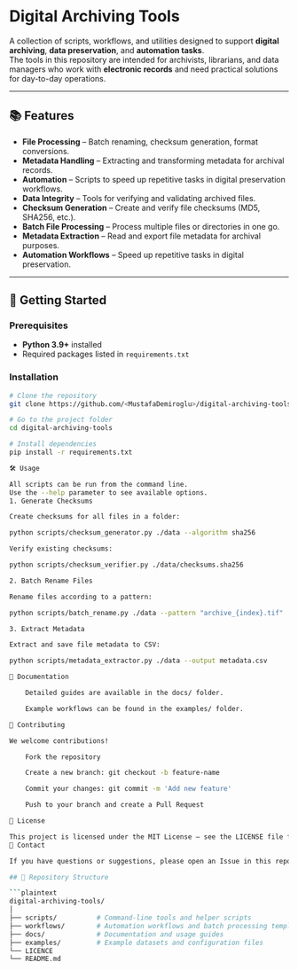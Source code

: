 # Digital Archiving Tools

A collection of scripts, workflows, and utilities designed to support **digital archiving**, **data preservation**, and **automation tasks**.  
The tools in this repository are intended for archivists, librarians, and data managers who work with **electronic records** and need practical solutions for day-to-day operations.

---

## 📚 Features

- **File Processing** – Batch renaming, checksum generation, format conversions.
- **Metadata Handling** – Extracting and transforming metadata for archival records.
- **Automation** – Scripts to speed up repetitive tasks in digital preservation workflows.
- **Data Integrity** – Tools for verifying and validating archived files.
- **Checksum Generation** – Create and verify file checksums (MD5, SHA256, etc.).
- **Batch File Processing** – Process multiple files or directories in one go.
- **Metadata Extraction** – Read and export file metadata for archival purposes.
- **Automation Workflows** – Speed up repetitive tasks in digital preservation.
  
---


## 🚀 Getting Started

### Prerequisites
- **Python 3.9+** installed
- Required packages listed in `requirements.txt`

### Installation
```bash
# Clone the repository
git clone https://github.com/<MustafaDemiroglu>/digital-archiving-tools.git

# Go to the project folder
cd digital-archiving-tools

# Install dependencies
pip install -r requirements.txt

🛠 Usage

All scripts can be run from the command line.
Use the --help parameter to see available options.
1. Generate Checksums

Create checksums for all files in a folder:

python scripts/checksum_generator.py ./data --algorithm sha256

Verify existing checksums:

python scripts/checksum_verifier.py ./data/checksums.sha256

2. Batch Rename Files

Rename files according to a pattern:

python scripts/batch_rename.py ./data --pattern "archive_{index}.tif"

3. Extract Metadata

Extract and save file metadata to CSV:

python scripts/metadata_extractor.py ./data --output metadata.csv

📄 Documentation

    Detailed guides are available in the docs/ folder.

    Example workflows can be found in the examples/ folder.

🤝 Contributing

We welcome contributions!

    Fork the repository

    Create a new branch: git checkout -b feature-name

    Commit your changes: git commit -m 'Add new feature'

    Push to your branch and create a Pull Request

📜 License

This project is licensed under the MIT License – see the LICENSE file for details.
📧 Contact

If you have questions or suggestions, please open an Issue in this repository or email me at: <mustafa.demiroglu@gmx.de>

## 📂 Repository Structure

```plaintext
digital-archiving-tools/
│
├── scripts/          # Command-line tools and helper scripts
├── workflows/        # Automation workflows and batch processing templates
├── docs/             # Documentation and usage guides
├── examples/         # Example datasets and configuration files
└── LICENCE
└── README.md






